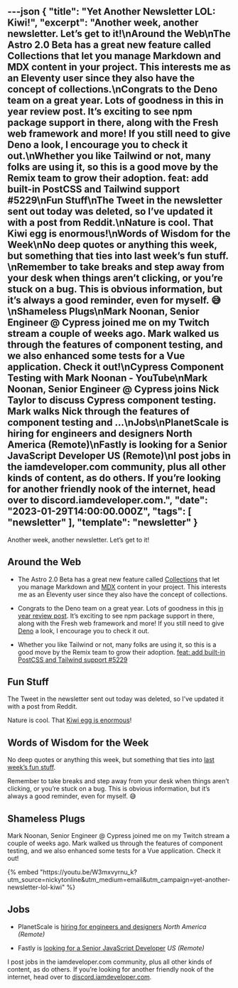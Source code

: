 ---json
{
  "title": "Yet Another Newsletter LOL: Kiwi!",
  "excerpt": "Another week, another newsletter. Let’s get to it!\nAround the Web\nThe Astro 2.0 Beta has a great new feature called Collections that let you manage Markdown and MDX content in your project. This interests me as an Eleventy user since they also have the concept of collections.\nCongrats to the Deno team on a great year. Lots of goodness in this in year review post. It’s exciting to see npm package support in there, along with the Fresh web framework and more! If you still need to give Deno a look, I encourage you to check it out.\nWhether you like Tailwind or not, many folks are using it, so this is a good move by the Remix team to grow their adoption. feat: add built-in PostCSS and Tailwind support #5229\nFun Stuff\nThe Tweet in the newsletter sent out today was deleted, so I’ve updated it with a post from Reddit.\nNature is cool. That Kiwi egg is enormous!\nWords of Wisdom for the Week\nNo deep quotes or anything this week, but something that ties into last week’s fun stuff. \nRemember to take breaks and step away from your desk when things aren’t clicking, or you’re stuck on a bug. This is obvious information, but it’s always a good reminder, even for myself. 😅\nShameless Plugs\nMark Noonan, Senior Engineer @ Cypress joined me on my Twitch stream a couple of weeks ago. Mark walked us through the features of component testing, and we also enhanced some tests for a Vue application. Check it out!\nCypress Component Testing with Mark Noonan - YouTube\nMark Noonan, Senior Engineer @ Cypress joins Nick Taylor to discuss Cypress component testing. Mark walks Nick through the features of component testing and …\nJobs\nPlanetScale is hiring for engineers and designers North America (Remote)\nFastly is looking for a Senior JavaScript Developer US (Remote)\nI post jobs in the iamdeveloper.com community, plus all other kinds of content, as do others. If you’re looking for another friendly nook of the internet, head over to discord.iamdeveloper.com.",
  "date": "2023-01-29T14:00:00.000Z",
  "tags": [
    "newsletter"
  ],
  "template": "newsletter"
}
---

<p>Another week, another newsletter. Let&rsquo;s get to it!</p>
<h2>Around the Web</h2>
<ul>
<li>
<p>The Astro 2.0 Beta has a great new feature called <a href="https://docs.astro.build/en/guides/content-collections/?utm_source=nickytonline&amp;utm_medium=email&amp;utm_campaign=yet-another-newsletter-lol-kiwi" target="_blank">Collections</a> that let you manage Markdown and <a href="https://mdxjs.com/?utm_source=nickytonline&amp;utm_medium=email&amp;utm_campaign=yet-another-newsletter-lol-kiwi" target="_blank">MDX</a> content in your project. This interests me as an Eleventy user since they also have the concept of collections.</p>
</li>
<li>
<p>Congrats to the Deno team on a great year. Lots of goodness in this <a href="https://deno.com/blog/deno-in-2022?utm_source=nickytonline&amp;utm_medium=email&amp;utm_campaign=yet-another-newsletter-lol-kiwi" target="_blank">in year review post</a>. It&rsquo;s exciting to see npm package support in there, along with the Fresh web framework and more! If you still need to give <a href="https://deno.land/?utm_source=nickytonline&amp;utm_medium=email&amp;utm_campaign=yet-another-newsletter-lol-kiwi" target="_blank">Deno</a> a look, I encourage you to check it out.</p>
</li>
<li>
<p>Whether you like Tailwind or not, many folks are using it, so this is a good move by the Remix team to grow their adoption. <a href="https://github.com/remix-run/remix/pull/5229?utm_source=nickytonline&amp;utm_medium=email&amp;utm_campaign=yet-another-newsletter-lol-kiwi" target="_blank">feat: add built-in PostCSS and Tailwind support #5229</a></p>
</li>
</ul>
<h2>Fun Stuff</h2>
<p>The Tweet in the newsletter sent out today was deleted, so I&rsquo;ve updated it with a post from Reddit.</p>
<p>Nature is cool. That <a href="https://www.reddit.com/r/interestingasfuck/comments/k9ic8n/the_absolute_size_of_a_kiwi_egg_compared_to_a_kiwi/?utm_source=nickytonline&amp;utm_medium=email&amp;utm_campaign=yet-another-newsletter-lol-kiwi" target="_blank">Kiwi egg is enormous</a>!</p>
<h2>Words of Wisdom for the Week</h2>
<p>No deep quotes or anything this week, but something that ties into <a href="https://www.iamdeveloper.com/newsletter/yet-another-newsletter-lol-so-much-snow/?utm_source=nickytonline&amp;utm_medium=email&amp;utm_campaign=yet-another-newsletter-lol-kiwi#heading-fun-stuff" target="_blank">last week&rsquo;s fun stuff</a>. </p>
<p>Remember to take breaks and step away from your desk when things aren&rsquo;t clicking, or you&rsquo;re stuck on a bug. This is obvious information, but it&rsquo;s always a good reminder, even for myself. 😅</p>
<h2>Shameless Plugs</h2>
<p>Mark Noonan, Senior Engineer @ Cypress joined me on my Twitch stream a couple of weeks ago. Mark walked us through the features of component testing, and we also enhanced some tests for a Vue application. Check it out!</p>{% embed "https://youtu.be/W3mxvyrnu_k?utm_source=nickytonline&amp;utm_medium=email&amp;utm_campaign=yet-another-newsletter-lol-kiwi" %}
<h2>Jobs</h2>
<ul>
<li>
<p>PlanetScale is <a href="https://planetscale.com/careers?utm_source=nickytonline&amp;utm_medium=email&amp;utm_campaign=yet-another-newsletter-lol-kiwi" target="_blank">hiring for engineers and designers</a> <em>North America (Remote)</em></p>
</li>
<li>
<p>Fastly is <a href="https://www.fastly.com/about/jobs/apply/?gh_jid=4794595&amp;utm_source=nickytonline&amp;utm_medium=email&amp;utm_campaign=yet-another-newsletter-lol-kiwi" target="_blank">looking for a Senior JavaScript Developer</a> <em>US (Remote)</em></p>
</li>
</ul>
<p>I post jobs in the iamdeveloper.com community, plus all other kinds of content, as do others. If you&rsquo;re looking for another friendly nook of the internet, head over to <a href="https://discord.iamdeveloper.com?utm_source=nickytonline&amp;utm_medium=email&amp;utm_campaign=yet-another-newsletter-lol-kiwi" target="_blank">discord.iamdeveloper.com</a>.</p>
